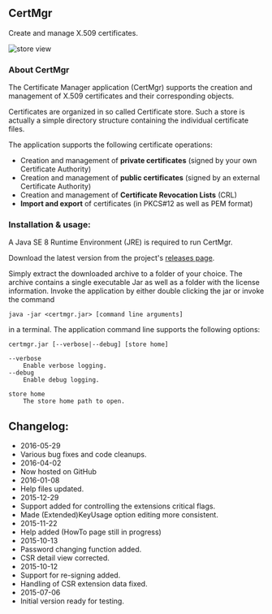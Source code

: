 ## CertMgr
Create and manage X.509 certificates.

![store view](http://hdecarne.github.io/certmgr.png)

### About CertMgr
The Certificate Manager application (CertMgr) supports the creation and management of X.509 certificates and their corresponding objects.

Certificates are organized in so called Certificate store. Such a store is actually a simple directory structure containing the individual certificate files.

The application supports the following certificate operations:
 * Creation and management of **private certificates** (signed by your own Certificate Authority)
 * Creation and management of **public certificates** (signed by an external Certificate Authority)
 * Creation and management of **Certificate Revocation Lists** (CRL)
 * **Import and export** of certificates (in PKCS#12 as well as PEM format)

### Installation & usage:
A Java SE 8 Runtime Environment (JRE) is required to run CertMgr.

Download the latest version from the project's [releases page](https://github.com/hdecarne/certmgr/releases/latest).

Simply extract the downloaded archive to a folder of your choice.
The archive contains a single executable Jar as well as a folder with the license information. Invoke the application by either double clicking the jar or invoke the command

```
java -jar <certmgr.jar> [command line arguments]
```

in a terminal. The application command line supports the following options:

```
certmgr.jar [--verbose|--debug] [store home]

--verbose
	Enable verbose logging.
--debug
	Enable debug logging.

store home
	The store home path to open.
```

## Changelog:
* 2016-05-29
 * Various bug fixes and code cleanups.
* 2016-04-02
 * Now hosted on GitHub
* 2016-01-08
 * Help files updated.
* 2015-12-29
 * Support added for controlling the extensions critical flags.
 * Made (Extended)KeyUsage option editing more consistent.
* 2015-11-22
 * Help added (HowTo page still in progress)
* 2015-10-13
 * Password changing function added.
 * CSR detail view corrected.
* 2015-10-12
 * Support for re-signing added.
 * Handling of CSR extension data fixed.
* 2015-07-06
 * Initial version ready for testing.
